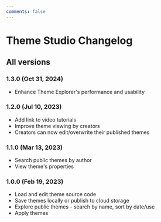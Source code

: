 ```yaml
---
comments: false
---
```


# Theme Studio Changelog

<a-google-ad />

## All versions

### 1.3.0 (Oct 31, 2024)

- Enhance Theme Explorer's performance and usability

### 1.2.0 (Jul 10, 2023)

- Add link to video tutorials
- Improve theme viewing by creators
- Creators can now edit/overwrite their published themes

### 1.1.0 (Mar 13, 2023)

- Search public themes by author
- View theme's properties

### 1.0.0 (Feb 19, 2023)

- Load and edit theme source code
- Save themes locally or publish to cloud storage
- Explore public themes - search by name, sort by date/use
- Apply themes
